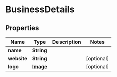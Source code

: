 

# BusinessDetails


## Properties

| Name | Type | Description | Notes |
|------------ | ------------- | ------------- | -------------|
|**name** | **String** |  |  |
|**website** | **String** |  |  [optional] |
|**logo** | [**Image**](Image.md) |  |  [optional] |



